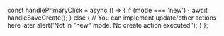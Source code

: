   const handlePrimaryClick = async () => {
    if (mode === 'new') {
      await handleSaveCreate();
    } else {
      // You can implement update/other actions here later
      alert('Not in "new" mode. No create action executed.');
    }
  };
